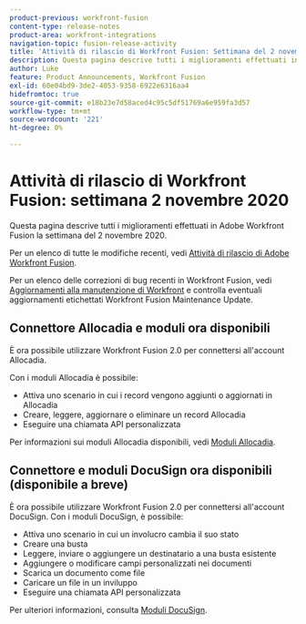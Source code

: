 ```yaml
---
product-previous: workfront-fusion
content-type: release-notes
product-area: workfront-integrations
navigation-topic: fusion-release-activity
title: 'Attività di rilascio di Workfront Fusion: Settimana del 2 novembre 2020'
description: Questa pagina descrive tutti i miglioramenti effettuati in Adobe Workfront Fusion la settimana del 2 novembre 2020.
author: Luke
feature: Product Announcements, Workfront Fusion
exl-id: 60e04bd9-3de2-4053-9358-6922e6316aa4
hidefromtoc: true
source-git-commit: e18b23e7d58aced4c95c5df51769a6e959fa3d57
workflow-type: tm+mt
source-wordcount: '221'
ht-degree: 0%

---
```


# Attività di rilascio di Workfront Fusion: settimana 2 novembre 2020

Questa pagina descrive tutti i miglioramenti effettuati in Adobe Workfront Fusion la settimana del 2 novembre 2020.

Per un elenco di tutte le modifiche recenti, vedi [Attività di rilascio di Adobe Workfront Fusion](../../../../../product-announcements/product-releases/fusion-release-activity/fusion-release-activity.md).

Per un elenco delle correzioni di bug recenti in Workfront Fusion, vedi [Aggiornamenti alla manutenzione di Workfront](https://one.workfront.com/s/article/Workfront-Maintenance-Updates-1882317350) e controlla eventuali aggiornamenti etichettati Workfront Fusion Maintenance Update.

## Connettore Allocadia e moduli ora disponibili

È ora possibile utilizzare Workfront Fusion 2.0 per connettersi all&#39;account Allocadia.

Con i moduli Allocadia è possibile:

* Attiva uno scenario in cui i record vengono aggiunti o aggiornati in Allocadia
* Creare, leggere, aggiornare o eliminare un record Allocadia
* Eseguire una chiamata API personalizzata

Per informazioni sui moduli Allocadia disponibili, vedi [Moduli Allocadia](../../../../../workfront-fusion/apps-and-their-modules/allocadia-modules.md).

## Connettore e moduli DocuSign ora disponibili (disponibile a breve)

È ora possibile utilizzare Workfront Fusion 2.0 per connettersi all&#39;account DocuSign. Con i moduli DocuSign, è possibile:

* Attiva uno scenario in cui un involucro cambia il suo stato
* Creare una busta
* Leggere, inviare o aggiungere un destinatario a una busta esistente
* Aggiungere o modificare campi personalizzati nei documenti
* Scarica un documento come file
* Caricare un file in un inviluppo
* Eseguire una chiamata API personalizzata

Per ulteriori informazioni, consulta [Moduli DocuSign](../../../../../workfront-fusion/apps-and-their-modules/docusign-modules.md).
